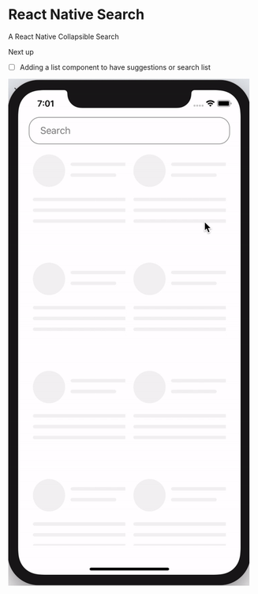 # React Native Search

A React Native Collapsible Search

Next up
- [ ] Adding a list component to have suggestions or search list

![](CollapsibleSearch.gif)
